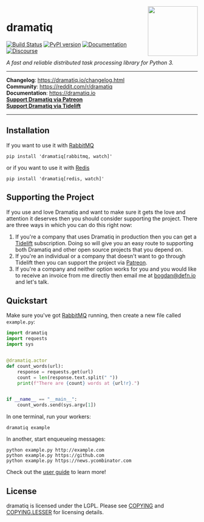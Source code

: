 <img src="https://dramatiq.io/_static/logo.png" align="right" width="131" />

# dramatiq

[![Build Status](https://img.shields.io/endpoint.svg?url=https%3A%2F%2Factions-badge.atrox.dev%2Fbogdanp%2Fdramatiq%2Fbadge&style=flat)](https://actions-badge.atrox.dev/bogdanp/dramatiq/goto)
[![PyPI version](https://badge.fury.io/py/dramatiq.svg)](https://badge.fury.io/py/dramatiq)
[![Documentation](https://img.shields.io/badge/doc-latest-brightgreen.svg)](http://dramatiq.io)
[![Discourse](https://img.shields.io/badge/discuss-online-orange.svg)](https://reddit.com/r/dramatiq)

*A fast and reliable distributed task processing library for Python 3.*

<hr/>

**Changelog**: https://dramatiq.io/changelog.html <br/>
**Community**: https://reddit.com/r/dramatiq <br/>
**Documentation**: https://dramatiq.io <br/>
[**Support Dramatiq via Patreon**](https://patreon.com/popabogdanp) <br/>
[**Support Dramatiq via Tidelift**](https://tidelift.com/subscription/pkg/pypi-dramatiq?utm_source=pypi-dramatiq&utm_medium=referral&utm_campaign=readme)

<hr/>

## Installation

If you want to use it with [RabbitMQ]

    pip install 'dramatiq[rabbitmq, watch]'

or if you want to use it with [Redis]

    pip install 'dramatiq[redis, watch]'


## Supporting the Project

If you use and love Dramatiq and want to make sure it gets the love
and attention it deserves then you should consider supporting the
project.  There are three ways in which you can do this right now:

1. If you're a company that uses Dramatiq in production then you can
   get a [Tidelift] subscription.  Doing so will give you an easy
   route to supporting both Dramatiq and other open source projects
   that you depend on.
2. If you're an individual or a company that doesn't want to go
   through Tidelift then you can support the project via [Patreon].
3. If you're a company and neither option works for you and you would
   like to receive an invoice from me directly then email me at
   bogdan@defn.io and let's talk.

[Tidelift]: https://tidelift.com/subscription/pkg/pypi-dramatiq?utm_source=pypi-dramatiq&utm_medium=referral&utm_campaign=readme
[Patreon]: https://patreon.com/popabogdanp


## Quickstart

Make sure you've got [RabbitMQ] running, then create a new file called
`example.py`:

``` python
import dramatiq
import requests
import sys


@dramatiq.actor
def count_words(url):
    response = requests.get(url)
    count = len(response.text.split(" "))
    print(f"There are {count} words at {url!r}.")


if __name__ == "__main__":
    count_words.send(sys.argv[1])
```

In one terminal, run your workers:

    dramatiq example

In another, start enqueueing messages:

    python example.py http://example.com
    python example.py https://github.com
    python example.py https://news.ycombinator.com

Check out the [user guide] to learn more!


## License

dramatiq is licensed under the LGPL.  Please see [COPYING] and
[COPYING.LESSER] for licensing details.


[COPYING.LESSER]: https://github.com/Bogdanp/dramatiq/blob/master/COPYING.LESSER
[COPYING]: https://github.com/Bogdanp/dramatiq/blob/master/COPYING
[RabbitMQ]: https://www.rabbitmq.com/
[Redis]: https://redis.io
[user guide]: https://dramatiq.io/guide.html
